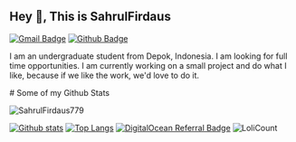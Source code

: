 ## Hey 👋, This is SahrulFirdaus
[![Gmail Badge](https://img.shields.io/badge/-safier596@gmail.com-c14438?style=flat&logo=Gmail&logoColor=white&link=mailto:safier596@gmail.com)](mailto:safier596@gmail.com) 
[![Github Badge](https://img.shields.io/badge/-SahrulFirdaus779-grey?style=flat&logo=github&logoColor=white&link=https://github.com/SahrulFirdaus779/)](https://www.github.com/SahrulFirdaus779/) 
<p align='left'>I am an undergraduate student from Depok, Indonesia. I am looking for full time opportunities. I am currently working on a small project and do what I like, because if we like the work, we'd love to do it.</p>
# Some of my Github Stats
<p align=left> <img src=https://komarev.com/ghpvc/?username=SahrulFirdaus779 alt=SahrulFirdaus779 /> </p>

[![Github stats](https://github-readme-stats.vercel.app/api?username=SahrulFirdaus779&show_icons=true&icon_color=FFFF00&theme=dark&title_color=FFFF00&include_all_commits=true)](https://github.com/SahrulFirdaus779/github-readme-stats)
[![Top Langs](https://github-readme-stats.vercel.app/api/top-langs/?username=SahrulFirdaus779&icon_color=FFFF00&theme=dark&title_color=FFFF00&layout=compact)](https://github.com/SahrulFirdaus779/github-readme-stats)
[![DigitalOcean Referral Badge](https://web-platforms.sfo2.cdn.digitaloceanspaces.com/WWW/Badge%201.svg)](https://www.digitalocean.com/?refcode=ff86c75f92d4&utm_campaign=Referral_Invite&utm_medium=Referral_Program&utm_source=badge)
![LoliCount](https://count.getloli.com/get/@SahrulFirdaus779?theme=rule34)
